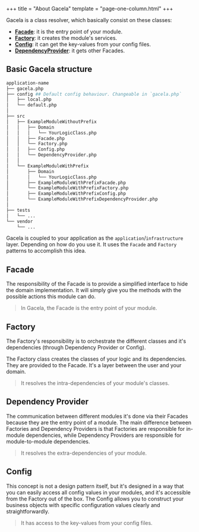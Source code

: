 +++
title = "About Gacela"
template = "page-one-column.html"
+++

Gacela is a class resolver, which basically consist on these classes:

- [**Facade**](/docs/facade): it is the entry point of your module.
- [**Factory**](/docs/factory): it creates the module's services.
- [**Config**](/docs/config): it can get the key-values from your config files.
- [**DependencyProvider**](/docs/dependency-provider): it gets other Facades.

## Basic Gacela structure

```bash
application-name
├── gacela.php
├── config ## Default config behaviour. Changeable in `gacela.php`
│   ├── local.php
│   └── default.php
│
├── src
│   ├── ExampleModuleWithoutPrefix
│   │   ├── Domain
│   │   │   └── YourLogicClass.php
│   │   ├── Facade.php
│   │   └── Factory.php
│   │   ├── Config.php
│   │   └── DependencyProvider.php
│   │
│   └── ExampleModuleWithPrefix
│       ├── Domain
│       │   └── YourLogicClass.php
│       ├── ExampleModuleWithPrefixFacade.php
│       └── ExampleModuleWithPrefixFactory.php
│       ├── ExampleModuleWithPrefixConfig.php
│       └── ExampleModuleWithPrefixDependencyProvider.php
│
├── tests
│   └── ...
└── vendor
    └── ...
```

Gacela is coupled to your application as the `application`/`infrastructure` layer. Depending on how do you use it. 
It uses the `Facade` and `Factory` patterns to accomplish this idea.

## Facade

The responsibility of the Facade is to provide a simplified interface to hide the domain implementation.
It will simply give you the methods with the possible actions this module can do.

> In Gacela, the Facade is the entry point of your module. 

## Factory

The Factory's responsibility is to orchestrate the different classes and it's dependencies 
(through Dependency Provider or Config).

The Factory class creates the classes of your logic and its dependencies. 
They are provided to the Facade. It's a layer between the user and your domain.

> It resolves the intra-dependencies of your module's classes.

## Dependency Provider

The communication between different modules it's done via their Facades because they are the entry point of a module.
The main difference between Factories and Dependency Providers is that Factories are responsible for in-module
dependencies, while Dependency Providers are responsible for module-to-module dependencies.

> It resolves the extra-dependencies of your module.

## Config

This concept is not a design pattern itself, but it's designed in a way that you can easily access all config values in
your modules, and it's accessible from the Factory out of the box. The Config allows you to construct your business
objects with specific configuration values clearly and straightforwardly.

> It has access to the key-values from your config files.
